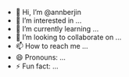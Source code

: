 - 👋 Hi, I’m @annberjin
- 👀 I’m interested in ...
- 🌱 I’m currently learning ...
- 💞️ I’m looking to collaborate on ...
- 📫 How to reach me ...
- 😄 Pronouns: ...
- ⚡ Fun fact: ...

<!---
annberjin/annberjin is a ✨ special ✨ repository because its `README.md` (this file) appears on your GitHub profile.
You can click the Preview link to take a look at your changes.
--->
